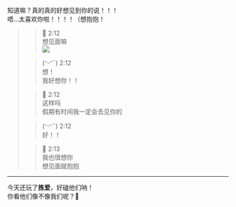 知道嘛？真的真的好想见到你的说！！！  
唔...太喜欢你啦！！！！（想抱抱！
>> 💖 2:12  
>>想见面嘛  
>>![](https://i.328888.xyz/2023/01/23/OPi2A.jpeg)
>
>> (ᵔᵕᵔ˶) 2:12  
>>想！  
>>我好想你！！
>
>>💖 2:12  
>>这样吗  
>>假期有时间我一定会去见你的
>
>
>>(ᵔᵕᵔ˶) 2:12  
>> 好！！
>
>>💖 2:13  
>>我也很想你  
>>想见面就抱抱

---

今天还玩了**拣爱**，好磕他们呐！   
你看他们像不像我们呢？🥰

